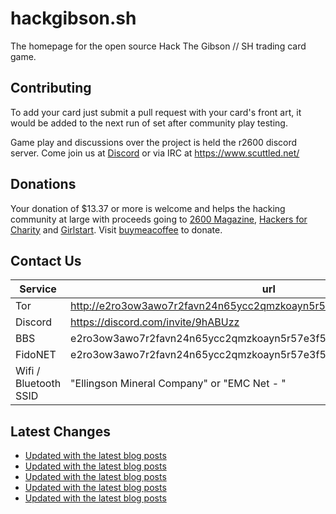 # hackgibson.sh
The homepage for the open source Hack The Gibson // SH trading card game.


## Contributing

To add your card just submit a pull request with your card's front art, it would be added to the next run of set after community play testing.

Game play and discussions over the project is held the r2600 discord server. Come join us at [Discord](https://discord.com/invite/9hABUzz) or via IRC at https://www.scuttled.net/


## Donations

Your donation of $13.37 or more is welcome and helps the hacking community at large with proceeds going to [2600 Magazine](https://2600.com/), [Hackers for Charity](https://hackersforcharity.org) and [Girlstart](https://girlstart.org).  Visit [buymeacoffee](https://www.buymeacoffee.com/hackgibson.sh) to donate.


## Contact Us

Service | url
-|-
Tor | http://e2ro3ow3awo7r2favn24n65ycc2qmzkoayn5r57e3f56nvjwdcgg32ad.onion
Discord | https://discord.com/invite/9hABUzz
BBS | e2ro3ow3awo7r2favn24n65ycc2qmzkoayn5r57e3f56nvjwdcgg32ad.onion:23
FidoNET | e2ro3ow3awo7r2favn24n65ycc2qmzkoayn5r57e3f56nvjwdcgg32ad.onion:24554
Wifi / Bluetooth SSID | "Ellingson Mineral Company" or "EMC Net - <fidonet address>"

## Latest Changes
<!-- BLOG-POST-LIST:START -->
- [Updated with the latest blog posts](https://github.com/DFW2600/hackgibson.sh/commit/c26c91e78cda4f49087f08e5d542ae658ee4b94e)
- [Updated with the latest blog posts](https://github.com/DFW2600/hackgibson.sh/commit/3bda78c27b5911ca85055815b0082ce5ffb84da3)
- [Updated with the latest blog posts](https://github.com/DFW2600/hackgibson.sh/commit/6c0bba161a27bb264c5f8c3cbfdb6f757f374f7e)
- [Updated with the latest blog posts](https://github.com/DFW2600/hackgibson.sh/commit/ecf2a21cb3119cff2b30051cfb7079c39b1fd4c5)
- [Updated with the latest blog posts](https://github.com/DFW2600/hackgibson.sh/commit/6c8a98ae7c37a100389b2330af23af97ef73f142)
<!-- BLOG-POST-LIST:END -->
